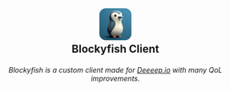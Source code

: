 <h2>
    <p align="center">
        <img src="https://raw.githubusercontent.com/blockyfish-client/assets/main/blockyfishclientlogo.png" width="64" height="64" />
        <br />
        Blockyfish Client
        <br />
    </p>
</h2>
<p align="center">
    <i>Blockyfish is a custom client made for <a href="https://deeeep.io">Deeeep.io</a> with many QoL improvements.</i>
</p>
